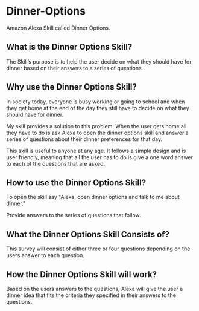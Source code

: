 # Dinner-Options
Amazon Alexa Skill called Dinner Options. 

## What is the Dinner Options Skill?
The Skill’s purpose is to help the user decide on what they should have for dinner based on their answers to a series of questions.

## Why use the Dinner Options Skill?
In society today, everyone is busy working or going to school and when they get home at the end of the day they still have to decide on what they should have for dinner. 

My skill provides a solution to this problem. When the user gets home all they have to do is ask Alexa to open the dinner options skill and answer a series of questions about their dinner preferences for that day.

This skill is useful to anyone at any age. It follows a simple design and is user friendly, meaning that all the user has to do is give a one word answer to each of the questions that are asked.

## How to use the Dinner Options Skill?
To open the skill say "Alexa, open dinner options and talk to me about dinner."

Provide answers to the series of questions that follow.

## What the Dinner Options Skill Consists of?
This survey will consist of either three or four questions depending on the users answer to each question.

## How the Dinner Options Skill will work?
Based on the users answers to the questions, Alexa will give the user a dinner idea that fits the criteria they specified in their answers to the questions.
